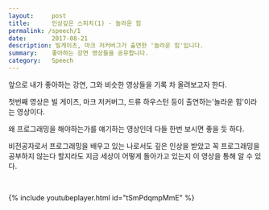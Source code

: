 ```yaml
---
layout:     post
title:      인상깊은 스피치(1) - 놀라운 힘
permalink: /speech/1
date:       2017-08-21
description: 빌게이츠, 마크 저커버그가 출연한 '놀라운 힘'입니다.
summary:    좋아하는 강연 영상들을 공유합니다.
category: 	Speech
---
```


앞으로 내가 좋아하는 강연, 그와 비슷한 영상들을 기록 차 올려보고자 한다. 

첫번째 영상은 빌 게이츠, 마크 저커버그, 드류 하우스턴 등이 출연하는'놀라운 힘'이라는 영상이다. 

왜 프로그래밍을 해야하는가를 얘기하는 영상인데 다들 한번 보시면 좋을 듯 하다. 

비전공자로서 프로그래밍을 배우고 있는 나로서도 깊은 인상을 받았고 꼭 프로그래밍을 공부하지 않는다 할지라도 지금 세상이 어떻게 돌아가고 있는지 이 영상을 통해 알 수 있다.

<br>

{% include youtubeplayer.html id="tSmPdqmpMmE" %}